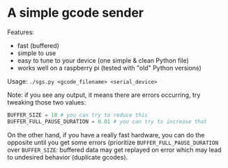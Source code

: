 # A simple gcode sender

Features:

- fast (buffered)
- simple to use
- easy to tune to your device (one simple & clean Python file)
- works well on a raspberry pi (tested with "old" Python versions)

Usage: `./sgs.py <gcode_filename> <serial_device>`

Note: if you see any output, it means there are errors occurring, try tweaking those two values:

```python
BUFFER_SIZE = 10 # you can try to reduce this
BUFFER_FULL_PAUSE_DURATION = 0.01 # you can try to increase that
```

On the other hand, if you have a really fast hardware, you can do the opposite until you get some errors (prioritize `BUFFER_FULL_PAUSE_DURATION` over `BUFFER_SIZE`: buffered data may get replayed on error which may lead to undesired behavior (duplicate gcodes).
